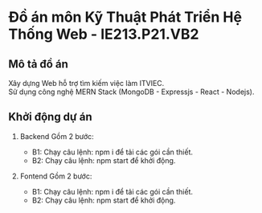 
# Đồ án môn Kỹ Thuật Phát Triển Hệ Thống Web - IE213.P21.VB2

## Mô tả đồ án

Xây dựng Web hỗ trợ tìm kiếm việc làm ITVIEC.<br>
Sử dụng công nghệ MERN Stack (MongoDB - Expressjs - React - Nodejs).

## Khởi động dự án
1. Backend 
    Gồm 2 bước:  
    - B1: Chạy câu lệnh: npm i để tải các gói cần thiết.
    - B2: Chạy câu lệnh: npm start để khởi động.

2. Fontend 
    Gồm 2 bước:  
    - B1: Chạy câu lệnh: npm i để tải các gói cần thiết.
    - B2: Chạy câu lệnh: npm start để khởi động.